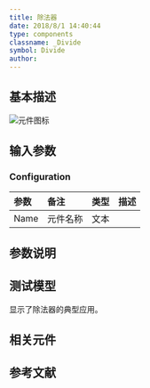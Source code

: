 ```yaml
---
title: 除法器
date: 2018/8/1 14:40:44
type: components
classname: _Divide
symbol: Divide
author: 
---
```

## <span id="comp_desc">基本描述</span>
![元件图标]()

## <span id="comp_params">输入参数</span>
### <span id="comp_params_group_Configuration">Configuration</span>
| 参数 | 备注 | 类型 | 描述 |
| :--- | :--- | :--: | :--- |
| <span id="comp_params_param_Name">Name</span> | 元件名称 | 文本 |  |

[Name]: #comp_params_param_Name "Name"


## <span id="comp_remarks">参数说明</span>


## <span id="comp_example">测试模型</span>
[<test name>](<test link>)显示了除法器的典型应用。

## <span id="comp_seealso">相关元件</span>

## <span id="comp_ref">参考文献</span>



